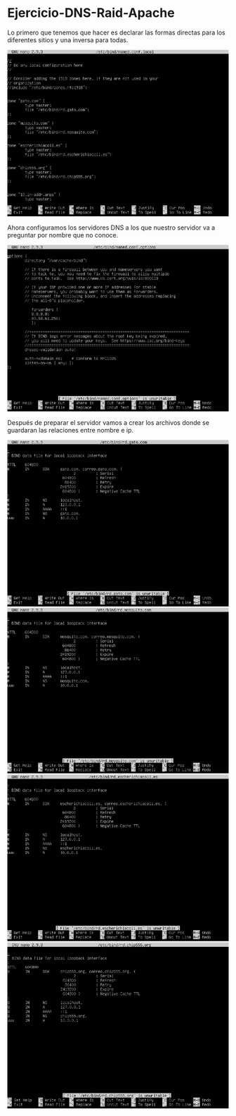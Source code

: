 # Ejercicio-DNS-Raid-Apache
Lo primero que tenemos que hacer es declarar las formas directas para los diferentes sitios y una inversa para todas.

![named.conf.local.PNG](https://github.com/antoniodavidperez/Ejercicio-DNS-Raid-Apache/blob/master/named.conf.local.PNG)

Ahora configuramos los servidores DNS a los que nuestro servidor va a preguntar por nombre que no conoce.

![named.conf.local.PNG](https://github.com/antoniodavidperez/Ejercicio-DNS-Raid-Apache/blob/master/named.conf.options.PNG)

Después de preparar el servidor vamos a crear los archivos donde se guardaran las relaciones entre nombre e ip.

![named.conf.local.PNG](https://github.com/antoniodavidperez/Ejercicio-DNS-Raid-Apache/blob/master/rd.gato.com.PNG)
![named.conf.local.PNG](https://github.com/antoniodavidperez/Ejercicio-DNS-Raid-Apache/blob/master/rd.mosquito.com.PNG)
![named.conf.local.PNG](https://github.com/antoniodavidperez/Ejercicio-DNS-Raid-Apache/blob/master/rd.escherichiacoli.es.PNG)
![named.conf.local.PNG](https://github.com/antoniodavidperez/Ejercicio-DNS-Raid-Apache/blob/master/rd.chip555.org.PNG)
